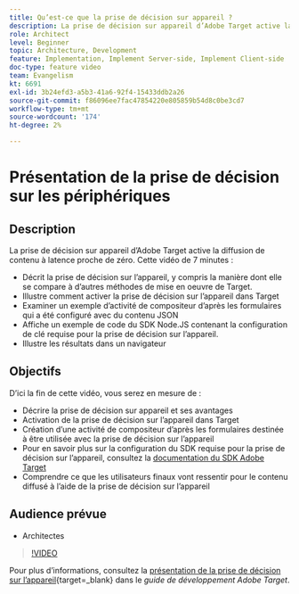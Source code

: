 ```yaml
---
title: Qu’est-ce que la prise de décision sur appareil ?
description: La prise de décision sur appareil d’Adobe Target active la diffusion de contenu à latence proche de zéro. Regardez cette vidéo pour en savoir plus sur la prise de décision sur l’appareil et sur la manière de l’activer.
role: Architect
level: Beginner
topic: Architecture, Development
feature: Implementation, Implement Server-side, Implement Client-side
doc-type: feature video
team: Evangelism
kt: 6691
exl-id: 3b24efd3-a5b3-41a6-92f4-15433ddb2a26
source-git-commit: f86096ee7fac47854220e805859b54d8c0be3cd7
workflow-type: tm+mt
source-wordcount: '174'
ht-degree: 2%

---
```


# Présentation de la prise de décision sur les périphériques

## Description

La prise de décision sur appareil d’Adobe Target active la diffusion de contenu à latence proche de zéro. Cette vidéo de 7 minutes :

* Décrit la prise de décision sur l’appareil, y compris la manière dont elle se compare à d’autres méthodes de mise en oeuvre de Target.
* Illustre comment activer la prise de décision sur l’appareil dans Target
* Examiner un exemple d’activité de compositeur d’après les formulaires qui a été configuré avec du contenu JSON
* Affiche un exemple de code du SDK Node.JS contenant la configuration de clé requise pour la prise de décision sur l’appareil.
* Illustre les résultats dans un navigateur

## Objectifs

D’ici la fin de cette vidéo, vous serez en mesure de :

* Décrire la prise de décision sur appareil et ses avantages
* Activation de la prise de décision sur l’appareil dans Target
* Création d’une activité de compositeur d’après les formulaires destinée à être utilisée avec la prise de décision sur l’appareil
* Pour en savoir plus sur la configuration du SDK requise pour la prise de décision sur l’appareil, consultez la [documentation du SDK Adobe Target](https://adobetarget-sdks.gitbook.io/docs/on-device-decisioning/introduction-to-on-device-decisioning)
* Comprendre ce que les utilisateurs finaux vont ressentir pour le contenu diffusé à l’aide de la prise de décision sur l’appareil

## Audience prévue

* Architectes

>[!VIDEO](https://video.tv.adobe.com/v/329032/?quality=12)

Pour plus d’informations, consultez la [présentation de la prise de décision sur l’appareil](https://experienceleague.adobe.com/docs/target-dev/developer/server-side/on-device-decisioning/overview.html?lang=fr){target=_blank} dans le *guide de développement Adobe Target*.
